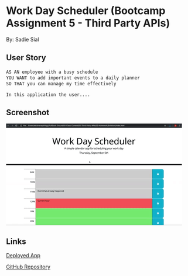 # Work Day Scheduler (Bootcamp Assignment 5 -  Third Party APIs)

By: Sadie Sial


## User Story

```
AS AN employee with a busy schedule
YOU WANT to add important events to a daily planner
SO THAT you can manage my time effectively
```

```
In this application the user....
```


## Screenshot

![Screenshot](assets/images/placeholder.gif)


## Links

[Deployed App](https://sadielinks.github.io/work-day-scheduler/)

[GitHub Repository](https://github.com/sadielinks/work-day-scheduler)